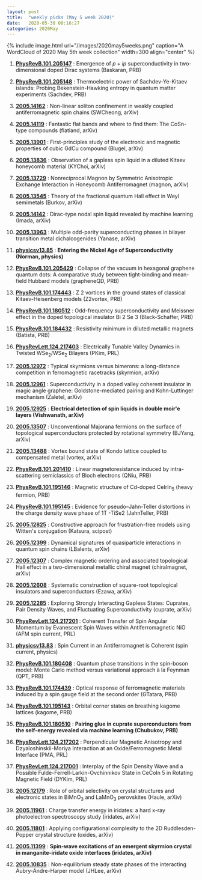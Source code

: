 ```yaml
---
layout: post
title:  "weekly picks (May 5 week 2020)"
date:   2020-05-30 00:16:27
categories: 2020May
---
```


{% include image.html url="/images/2020may5weeks.png" caption="A WordCloud of 2020 May 5th week collection" width=300 align="center" %}





1. **[PhysRevB.101.205147](https://link.aps.org/doi/10.1103/PhysRevB.101.205147)** :  Emergence of $p+ip$ superconductivity in two-dimensional doped Dirac systems (Baskaran, PRB)

1. **[PhysRevB.101.205148](https://link.aps.org/doi/10.1103/PhysRevB.101.205148)** :  Thermoelectric power of Sachdev-Ye-Kitaev islands: Probing Bekenstein-Hawking entropy in quantum matter experiments (Sachdev, PRB)


1. **[2005.14162](http://arxiv.org/abs/2005.14162)** :  Non-linear soliton confinement in weakly coupled antiferromagnetic spin chains (SWCheong, arXiv)

1. **[2005.14119](http://arxiv.org/abs/2005.14119)** :  Fantastic flat bands and where to find them: The CoSn-type compounds (flatland, arXiv)

1. **[2005.13901](http://arxiv.org/abs/2005.13901)** :  First-principles study of the electronic and magnetic properties of cubic GdCu compound (Blugel, arXiv)

1. **[2005.13836](http://arxiv.org/abs/2005.13836)** :  Observation of a gapless spin liquid in a diluted Kitaev honeycomb material (KYChoi, arXiv)

1. **[2005.13729](http://arxiv.org/abs/2005.13729)** :  Nonreciprocal Magnon by Symmetric Anisotropic Exchange Interaction in Honeycomb Antiferromagnet (magnon, arXiv)

1. **[2005.13545](http://arxiv.org/abs/2005.13545)** :  Theory of the fractional quantum Hall effect in Weyl semimetals (Burkov, arXiv)

1. **[2005.14142](http://arxiv.org/abs/2005.14142)** :  Dirac-type nodal spin liquid revealed by machine learning (Imada, arXiv)

1. **[2005.13963](http://arxiv.org/abs/2005.13963)** :  Multiple odd-parity superconducting phases in bilayer transition metal dichalcogenides (Yanase, arXiv)

1. **[physicsv13.85](https://physics.aps.org/articles/v13/85)** :  **Entering the Nickel Age of Superconductivity (Norman, physics)**

1. **[PhysRevB.101.205429](https://link.aps.org/doi/10.1103/PhysRevB.101.205429)** :  Collapse of the vacuum in hexagonal graphene quantum dots: A comparative study between tight-binding and mean-field Hubbard models (grapheneQD, PRB)

1. **[PhysRevB.101.174443](https://link.aps.org/doi/10.1103/PhysRevB.101.174443)** :  Z 2 vortices in the ground states of classical Kitaev-Heisenberg models (Z2vortex, PRB)

1. **[PhysRevB.101.180512](https://link.aps.org/doi/10.1103/PhysRevB.101.180512)** :  Odd-frequency superconductivity and Meissner effect in the doped topological insulator Bi 2 Se 3 (Black-Schaffer, PRB)

1. **[PhysRevB.101.184432](https://link.aps.org/doi/10.1103/PhysRevB.101.184432)** :  Resistivity minimum in diluted metallic magnets (Batista, PRB)

1. **[PhysRevLett.124.217403](https://link.aps.org/doi/10.1103/PhysRevLett.124.217403)** :  Electrically Tunable Valley Dynamics in Twisted ${\mathrm{WSe}}_{2}/{\mathrm{WSe}}_{2}$ Bilayers (PKim, PRL)


1. **[2005.12972](http://arxiv.org/abs/2005.12972)** :  Typical skyrmions versus bimerons: a long-distance competition in ferromagnetic racetracks (skyrmion, arXiv)

1. **[2005.12961](http://arxiv.org/abs/2005.12961)** :  Superconductivity in a doped valley coherent insulator in magic angle graphene: Goldstone-mediated pairing and Kohn-Luttinger mechanism (Zaletel, arXiv)

1. **[2005.12925](http://arxiv.org/abs/2005.12925)** :  **Electrical detection of spin liquids in double moir\'e layers (Vishwanath, arXiv)**

1. **[2005.13507](http://arxiv.org/abs/2005.13507)** :  Unconventional Majorana fermions on the surface of topological superconductors protected by rotational symmetry (BJYang, arXiv)

1. **[2005.13488](http://arxiv.org/abs/2005.13488)** :  Vortex bound state of Kondo lattice coupled to compensated metal (vortex, arXiv)

1. **[PhysRevB.101.201410](https://link.aps.org/doi/10.1103/PhysRevB.101.201410)** :  Linear magnetoresistance induced by intra-scattering semiclassics of Bloch electrons (QNiu, PRB)

1. **[PhysRevB.101.195146](https://link.aps.org/doi/10.1103/PhysRevB.101.195146)** :  Magnetic structure of Cd-doped ${\mathrm{CeIrIn}}_{5}$ (heavy fermion, PRB)

1. **[PhysRevB.101.195145](https://journals.aps.org/prb/pdf/10.1103/PhysRevB.101.195145)** :  Evidence for pseudo–Jahn-Teller distortions in the charge density wave phase of 1T -TiSe2 (JahnTeller, PRB)


1. **[2005.12825](http://arxiv.org/abs/2005.12825)** :  Constructive approach for frustration-free models using Witten's conjugation (Katsura, scipost)

1. **[2005.12399](http://arxiv.org/abs/2005.12399)** :  Dynamical signatures of quasiparticle interactions in quantum spin chains (LBalents, arXiv)

1. **[2005.12307](http://arxiv.org/abs/2005.12307)** :  Complex magnetic ordering and associated topological Hall effect in a two-dimensional metallic chiral magnet (chiralmagnet, arXiv)

1. **[2005.12608](http://arxiv.org/abs/2005.12608)** :  Systematic construction of square-root topological insulators and superconductors (Ezawa, arXiv)

1. **[2005.12285](http://arxiv.org/abs/2005.12285)** :  Exploring Strongly Interacting Gapless States: Cuprates, Pair Density Waves, and Fluctuating Superconductivity (cuprate, arXiv)

1. **[PhysRevLett.124.217201](https://link.aps.org/doi/10.1103/PhysRevLett.124.217201)** :  Coherent Transfer of Spin Angular Momentum by Evanescent Spin Waves within Antiferromagnetic NiO (AFM spin current, PRL)

1. **[physicsv13.83](https://physics.aps.org/articles/v13/83)** :  Spin Current in an Antiferromagnet is Coherent (spin current, physics)

1. **[PhysRevB.101.180408](https://link.aps.org/doi/10.1103/PhysRevB.101.180408)** :  Quantum phase transitions in the spin-boson model: Monte Carlo method versus variational approach à la Feynman (QPT, PRB)

1. **[PhysRevB.101.174439](https://link.aps.org/doi/10.1103/PhysRevB.101.174439)** :  Optical response of ferromagnetic materials induced by a spin gauge field at the second order (GTatara, PRB)

1. **[PhysRevB.101.195143](https://link.aps.org/doi/10.1103/PhysRevB.101.195143)** :  Orbital corner states on breathing kagome lattices (kagome, PRB)

1. **[PhysRevB.101.180510](https://link.aps.org/doi/10.1103/PhysRevB.101.180510)** :  **Pairing glue in cuprate superconductors from the self-energy revealed via machine learning (Chubukov, PRB)**

1. **[PhysRevLett.124.217202](https://link.aps.org/doi/10.1103/PhysRevLett.124.217202)** :  Perpendicular Magnetic Anisotropy and Dzyaloshinskii-Moriya Interaction at an Oxide/Ferromagnetic Metal Interface (PMA, PRL)

1. **[PhysRevLett.124.217001](https://link.aps.org/doi/10.1103/PhysRevLett.124.217001)** :  Interplay of the Spin Density Wave and a Possible Fulde-Ferrell-Larkin-Ovchinnikov State in CeCoIn 5 in Rotating Magnetic Field (DYKim, PRL)



1. **[2005.12179](http://arxiv.org/abs/2005.12179)** :  Role of orbital selectivity on crystal structures and electronic states in BiMnO$_3$ and LaMnO$_3$ perovskites (Haule, arXiv)

1. **[2005.11961](http://arxiv.org/abs/2005.11961)** :  Charge transfer energy in iridates: a hard x-ray photoelectron spectroscopy study (iridates, arXiv)

1. **[2005.11801](http://arxiv.org/abs/2005.11801)** :  Applying configurational complexity to the 2D Ruddlesden-Popper crystal structure (oxides, arXiv)

1. **[2005.11399](http://arxiv.org/abs/2005.11399)** :  **Spin-wave excitations of an emergent skyrmion crystal in manganite-iridate oxide interfaces (iridates, arXiv)**


1. **[2005.10835](https://arxiv.org/abs/2005.10835v1)** :  Non-equilibrium steady state phases of the interacting Aubry-Andre-Harper model (JHLee, arXiv)